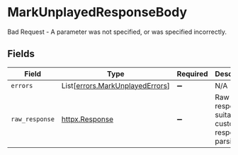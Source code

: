 # MarkUnplayedResponseBody

Bad Request - A parameter was not specified, or was specified incorrectly.


## Fields

| Field                                                                        | Type                                                                         | Required                                                                     | Description                                                                  |
| ---------------------------------------------------------------------------- | ---------------------------------------------------------------------------- | ---------------------------------------------------------------------------- | ---------------------------------------------------------------------------- |
| `errors`                                                                     | List[[errors.MarkUnplayedErrors](../../models/errors/markunplayederrors.md)] | :heavy_minus_sign:                                                           | N/A                                                                          |
| `raw_response`                                                               | [httpx.Response](https://www.python-httpx.org/api/#response)                 | :heavy_minus_sign:                                                           | Raw HTTP response; suitable for custom response parsing                      |